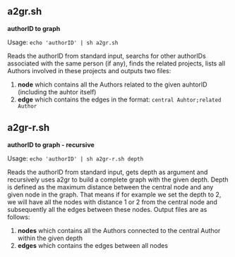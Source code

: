 ## a2gr.sh

**authorID to graph**

Usage: `echo 'authorID' | sh a2gr.sh`

Reads the authorID from standard input, searchs for other authorIDs associated with the same person (if any), finds the related projects, lists all Authors involved in these projects and outputs two files:

1. **node** which contains all the Authors related to the given auhtorID (including the auhtor itself)
2. **edge** which contains the edges in the format: `central Auhtor;related Author`

## a2gr-r.sh

**authorID to graph - recursive**

Usage: `echo 'authorID' | sh a2gr-r.sh depth`

Reads the authorID from standard input, gets depth as argument and recursively uses a2gr to build a complete graph with the given depth. Depth is defined as the maximum distance between the central node and any given node in the graph. That means if for example we set the depth to 2, we will have all the nodes with distance 1 or 2 from the central node and subsequently all the edges between these nodes. Output files are as follows:

1. **nodes** which contains all the Authors connected to the central Author within the given depth
2. **edges** which contains the edges between all nodes
